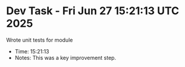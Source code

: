 # Dev Task - Fri Jun 27 15:21:13 UTC 2025
Wrote unit tests for module
- Time: 15:21:13
- Notes: This was a key improvement step.
